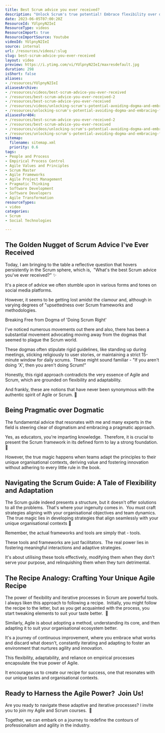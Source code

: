 ```yaml
---
title: Best Scrum advice you ever received?
description: "Unlock Scrum's true potential! Embrace flexibility over dogma with expert insights from Martin. Discover adaptive practices for effective project management. \U0001F680"
date: 2023-06-05T07:00:20Z
ResourceId: YUlpnyN2IeI
ResourceType: videos
ResourceImport: true
ResourceImportSource: Youtube
videoId: YUlpnyN2IeI
source: internal
url: /resources/videos/:slug
slug: best-scrum-advice-you-ever-received
layout: video
preview: https://i.ytimg.com/vi/YUlpnyN2IeI/maxresdefault.jpg
duration: 298
isShort: false
aliases:
- /resources/YUlpnyN2IeI
aliasesArchive:
- /resources/videos/best-scrum-advice-you-ever-received
- /resources/best-scrum-advice-you-ever-received-2
- /resources/best-scrum-advice-you-ever-received
- /resources/videos/unlocking-scrum's-potential-avoiding-dogma-and-embracing-flexibility
- /resources/unlocking-scrum's-potential-avoiding-dogma-and-embracing-flexibility
aliasesFor404:
- /resources/best-scrum-advice-you-ever-received-2
- /resources/best-scrum-advice-you-ever-received
- /resources/videos/unlocking-scrum's-potential-avoiding-dogma-and-embracing-flexibility
- /resources/unlocking-scrum's-potential-avoiding-dogma-and-embracing-flexibility
sitemap:
  filename: sitemap.xml
  priority: 0.6
tags:
- People and Process
- Empirical Process Control
- Agile Values and Principles
- Scrum Master
- Agile Frameworks
- Agile Project Management
- Pragmatic Thinking
- Software Development
- Software Developers
- Agile Transformation
resourceTypes:
- video
categories:
- Scrum
- Social Technologies

---
```

## The Golden Nugget of Scrum Advice I've Ever Received

Today, I am bringing to the table a reflective question that hovers persistently in the Scrum sphere, which is,  "What's the best Scrum advice you've ever received?" ✨

It's a piece of advice we often stumble upon in various forms and tones on social media platforms.

However, it seems to be getting lost amidst the clamour and, although in varying degrees of "upsettedness over Scrum frameworks and methodologies.

Breaking Free from Dogma of 'Doing Scrum Right'

I've noticed numerous movements out there and also, there has been a substantial movement advocating moving away from the dogmas that seemed to plague the Scrum world.  

These dogmas often stipulate rigid guidelines, like standing up during meetings, sticking religiously to user stories, or maintaining a strict 15-minute window for daily scrums.  These might sound familiar - "If you aren't doing 'X', then you aren't doing Scrum!"

Honestly, this rigid approach contradicts the very essence of Agile and Scrum, which are grounded on flexibility and adaptability.

And frankly, these are notions that have never been synonymous with the authentic spirit of Agile or Scrum. 🎯

## Being Pragmatic over Dogmatic

The fundamental advice that resonates with me and many experts in the field is steering clear of dogmatism and embracing a pragmatic approach.

Yes, as educators, you're imparting knowledge.  Therefore, it is crucial to present the Scrum framework in its defined form to lay a strong foundation. 🎯

However, the true magic happens when teams adapt the principles to their unique organisational contexts, deriving value and fostering innovation without adhering to every little rule in the book.

## Navigating the Scrum Guide: A Tale of Flexibility and Adaptation

The Scrum guide indeed presents a structure, but it doesn't offer solutions to all the problems.  That's where your ingenuity comes in.  You must craft strategies aligning with your organisational objectives and team dynamics.  The true magic lies in developing strategies that align seamlessly with your unique organisational contexts 🌱

Remember, the actual frameworks and tools are simply that - tools.

These tools and frameworks are just facilitators.  The real power lies in fostering meaningful interactions and adaptive strategies.

It's about utilising these tools effectively, modifying them when they don't serve your purpose, and relinquishing them when they turn detrimental.

## The Recipe Analogy: Crafting Your Unique Agile Recipe

The power of flexibility and iterative processes in Scrum are powerful tools.  I always liken this approach to following a recipe.  Initially, you might follow the recipe to the letter, but as you get acquainted with the process, you start tweaking elements to suit your taste better.  🌱

Similarly, Agile is about adopting a method, understanding its core, and then adapting it to suit your organisational ecosystem better.

It's a journey of continuous improvement, where you embrace what works and discard what doesn't, constantly iterating and adapting to foster an environment that nurtures agility and innovation.

This flexibility, adaptability, and reliance on empirical processes encapsulate the true power of Agile.

It encourages us to create our recipe for success, one that resonates with our unique tastes and organisational contexts.

## Ready to Harness the Agile Power?  Join Us!

Are you ready to navigate these adaptive and iterative processes? I invite you to join my Agile and Scrum courses.  🚀

Together, we can embark on a journey to redefine the contours of professionalism and agility in the industry.
